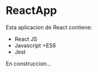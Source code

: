 # ReactApp

Esta aplicacion de React contiene:

- React JS
- Javascript +ES6
- Jest

En construccion...
